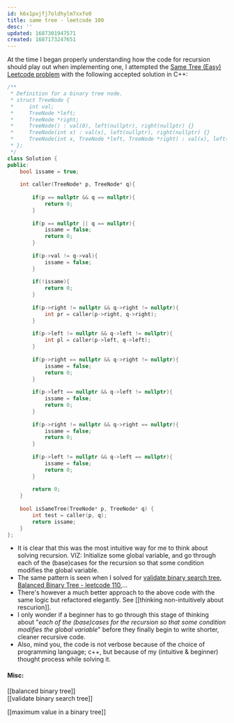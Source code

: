 ```yaml
---
id: k6x1pxjfj7oldhylm7xxfo0
title: same tree - leetcode 100
desc: ''
updated: 1687301947571
created: 1687173247651
---
```


At the time I began properly understanding how the code for recursion should play out when implementing one, I attempted the [Same Tree (Easy) Leetcode problem](https://leetcode.com/problems/same-tree/) with the following accepted solution in C++:

```cpp
/**
 * Definition for a binary tree node.
 * struct TreeNode {
 *     int val;
 *     TreeNode *left;
 *     TreeNode *right;
 *     TreeNode() : val(0), left(nullptr), right(nullptr) {}
 *     TreeNode(int x) : val(x), left(nullptr), right(nullptr) {}
 *     TreeNode(int x, TreeNode *left, TreeNode *right) : val(x), left(left), right(right) {}
 * };
 */
class Solution {
public:
    bool issame = true;
    
    int caller(TreeNode* p, TreeNode* q){
        
        if(p == nullptr && q == nullptr){
            return 0;
        }
        
        if(p == nullptr || q == nullptr){
            issame = false;
            return 0;
        }
    
        if(p->val != q->val){
            issame = false;
        }
        
        if(!issame){
            return 0;
        }
        
        if(p->right != nullptr && q->right != nullptr){
            int pr = caller(p->right, q->right);
        }
        
        if(p->left != nullptr && q->left != nullptr){
            int pl = caller(p->left, q->left);
        }
        
        if(p->right == nullptr && q->right != nullptr){
            issame = false;
            return 0;
        }
        
        if(p->left == nullptr && q->left != nullptr){
            issame = false;
            return 0;
        }
        
        if(p->right != nullptr && q->right == nullptr){
            issame = false;
            return 0;
        }
        
        if(p->left != nullptr && q->left == nullptr){
            issame = false;
            return 0;
        }
        
        return 0;
    }
    
    bool isSameTree(TreeNode* p, TreeNode* q) {
        int test = caller(p, q);
        return issame;
    }
};
```

- It is clear that this was the most intuitive way for me to think about solving recursion. VIZ: Initialize some global variable, and go through each of the (base)cases for the recursion so that some condition modifies the global variable.
- The same pattern is seen when I solved for [validate binary search tree](), [Balanced Binary Tree - leetcode 110](),...
- There's however a much better approach to the above code with the same logic but refactored elegantly. See [[thinking non-intuitively about rescurion]].
- I only wonder if a beginner has to go through this stage of thinking about "_each of the (base)cases for the recursion so that some condition modifies the global variable_" before they finally begin to write shorter, cleaner recursive code.
- Also, mind you, the code is not verbose because of the choice of programming language; c++, but because of my (intuitive & beginner) thought process while solving it.

#### Misc:
[[balanced binary tree]]  
[[validate binary search tree]]  

[[maximum value in a binary tree]]
